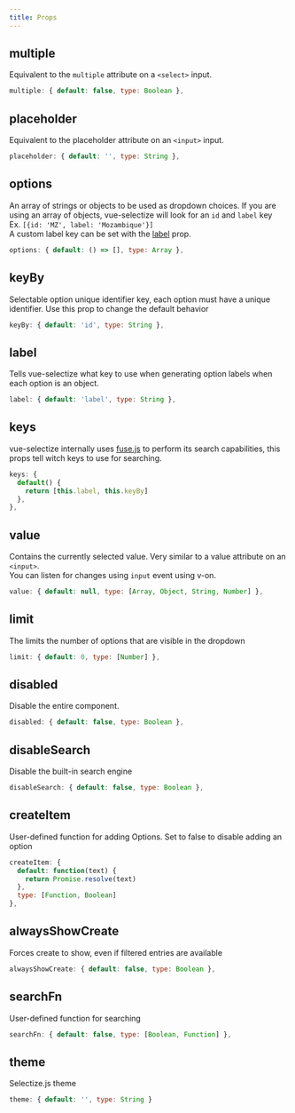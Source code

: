 ```yaml
---
title: Props
---
```


## multiple

Equivalent to the `multiple` attribute on a `<select>` input.

```js
multiple: { default: false, type: Boolean },
```

## placeholder

Equivalent to the placeholder attribute on an `<input>` input.

```js
placeholder: { default: '', type: String },
```

## options

An array of strings or objects to be used as dropdown choices.
If you are using an array of objects, vue-selectize will look for an `id` and `label` key  
Ex. `[{id: 'MZ', label: 'Mozambique'}]`    
A custom label key can be set with the [label](#label) prop.

```js
options: { default: () => [], type: Array },
```

## keyBy

Selectable option unique identifier key, each option must have a unique identifier.
Use this prop to change the default behavior

```js
keyBy: { default: 'id', type: String },
```

## label

Tells vue-selectize what key to use when generating option labels when each option
is an object.

```js
label: { default: 'label', type: String },
```

## keys

vue-selectize internally uses [fuse.js](https://fusejs.io/examples.html#search-object-array) to perform its search capabilities, this props tell witch keys to use for searching.

```js
keys: {
  default() {
    return [this.label, this.keyBy]
  },
},
```

## value

Contains the currently selected value. Very similar to a value attribute on an `<input>`.  
You can listen for changes using `input` event using v-on.

```js
value: { default: null, type: [Array, Object, String, Number] },
```

## limit

The limits the number of options that are visible in the dropdown

```js
limit: { default: 0, type: [Number] },
```

## disabled

Disable the entire component.

```js
disabled: { default: false, type: Boolean },
```

## disableSearch

Disable the built-in search engine

```js
disableSearch: { default: false, type: Boolean },
```

## createItem

User-defined function for adding Options. Set to false to disable adding an option

```js
createItem: {
  default: function(text) {
    return Promise.resolve(text)
  },
  type: [Function, Boolean]
},
```

## alwaysShowCreate

Forces create to show, even if filtered entries are available

```js
alwaysShowCreate: { default: false, type: Boolean },
```

## searchFn

User-defined function for searching

```js
searchFn: { default: false, type: [Boolean, Function] },
```

## theme

Selectize.js theme

```js
theme: { default: '', type: String }
```

